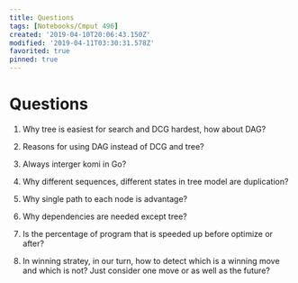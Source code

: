 ```yaml
---
title: Questions
tags: [Notebooks/Cmput 496]
created: '2019-04-10T20:06:43.150Z'
modified: '2019-04-11T03:30:31.578Z'
favorited: true
pinned: true
---
```


# Questions
1. Why tree is easiest for search and DCG hardest, how about DAG?

2. Reasons for using DAG instead of DCG and tree?

3. Always interger komi in Go?

4. Why different sequences, different states in tree model are duplication?

5. Why single path to each node is advantage?

6. Why dependencies are needed except tree?

7. Is the percentage of program that is speeded up before optimize or after?

8. In winning stratey, in our turn, how to detect which is a winning move and which is not? Just consider one move or as well as the future?

